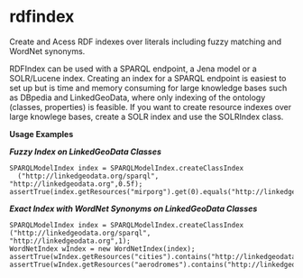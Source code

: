 rdfindex
========

Create and Acess RDF indexes over literals including fuzzy matching and WordNet synonyms.

RDFIndex can be used with a SPARQL endpoint, a Jena model or a SOLR/Lucene index.
Creating an index for a SPARQL endpoint is easiest to set up but is  time and memory consuming for large knowledge bases such as DBpedia and LinkedGeoData, where only indexing of the ontology (classes, properties) is feasible. If you want to create resource indexes over large knowlege bases, create a SOLR index and use the SOLRIndex class.

**Usage Examples**

***Fuzzy Index on LinkedGeoData Classes***

    SPARQLModelIndex index = SPARQLModelIndex.createClassIndex
      ("http://linkedgeodata.org/sparql", "http://linkedgeodata.org",0.5f);
    assertTrue(index.getResources("mirporg").get(0).equals("http://linkedgeodata.org/ontology/Airport"));

***Exact Index with WordNet Synonyms on LinkedGeoData Classes***    
    
    SPARQLModelIndex index = SPARQLModelIndex.createClassIndex
    ("http://linkedgeodata.org/sparql",         "http://linkedgeodata.org",1);
    WordNetIndex wIndex = new WordNetIndex(index);
    assertTrue(wIndex.getResources("cities").contains("http://linkedgeodata.org/ontology/City"));
    assertTrue(wIndex.getResources("aerodromes").contains("http://linkedgeodata.org/ontology/Airport"));
